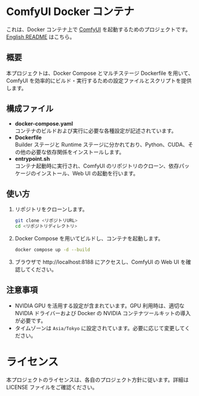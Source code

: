 <!-- README.md (日本語版) -->
# ComfyUI Docker コンテナ

これは、Docker コンテナ上で [ComfyUI](https://github.com/comfyanonymous/ComfyUI) を起動するためのプロジェクトです。  
[English README](docs/README_EN.md) はこちら。

## 概要
本プロジェクトは、Docker Compose とマルチステージ Dockerfile を用いて、ComfyUI を効率的にビルド・実行するための設定ファイルとスクリプトを提供します。

## 構成ファイル
- **docker-compose.yaml**  
  コンテナのビルドおよび実行に必要な各種設定が記述されています。
- **Dockerfile**  
  Builder ステージと Runtime ステージに分かれており、Python、CUDA、その他の必要な依存関係をインストールします。
- **entrypoint.sh**  
  コンテナ起動時に実行され、ComfyUI のリポジトリのクローン、依存パッケージのインストール、Web UI の起動を行います。

## 使い方
1. リポジトリをクローンします。
   ```bash
   git clone <リポジトリURL>
   cd <リポジトリディレクトリ>
   ```
2. Docker Compose を用いてビルドし、コンテナを起動します。
    ```bash
    docker compose up -d --build
    ```  
3. ブラウザで http://localhost:8188 にアクセスし、ComfyUI の Web UI を確認してください。

## 注意事項
* NVIDIA GPU を活用する設定が含まれています。GPU 利用時は、適切な NVIDIA ドライバーおよび Docker の NVIDIA コンテナツールキットの導入が必要です。
* タイムゾーンは `Asia/Tokyo` に設定されています。必要に応じて変更してください。

# ライセンス
本プロジェクトのライセンスは、各自のプロジェクト方針に従います。詳細は LICENSE ファイルをご確認ください。